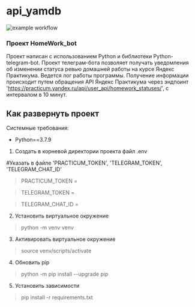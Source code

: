 # api_yamdb

![example workflow](https://github.com/Aleksey-shipkov/yamdb_final/actions/workflows/yamdb_workflow.yml/badge.svg)

### Проект HomeWork_bot

Проект написан с использованием Python и библиотеки Python-telegram-bot.
Проект телеграм-бота позволяет получать уведомления об изменении статуса ревью домашней работы на курсе Яндекс Практикума.
Ведется лог работы программы.
Получение информации происходит путем обращения  API Яндекс Практикума через эндпоинт 'https://practicum.yandex.ru/api/user_api/homework_statuses/',
с интервалом в 10 минут.


## Как развернуть проект

Системные требования:

- Python==3.7.9

1. Создать в корневой директории проекта файл .env

#Указать в файле 'PRACTICUM_TOKEN', 'TELEGRAM_TOKEN', 'TELEGRAM_CHAT_ID'

>PRACTICUM_TOKEN = 

>TELEGRAM_TOKEN = 

>TELEGRAM_CHAT_ID = 

2. Установить виртуальное окружение

> python -m venv venv

3. Активировать виртуальное окружение

> source venv/scripts/activate

4. Обновить pip

> python -m pip install --upgrade pip

5. Установить зависимости

> pip install -r requirements.txt
